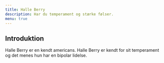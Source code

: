 ```yaml
---
title: Halle Berry
description: Har du temperament og stærke følser.
menu: true
---
```


## Introduktion
Halle Berry er en kendt americans.
Halle Berry er kendt for sit temperament og det menes hun har en bipolar lidelse.
